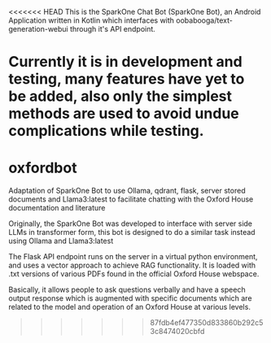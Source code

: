 <<<<<<< HEAD
This is the SparkOne Chat Bot (SparkOne Bot), an Android Application written in Kotlin which interfaces with oobabooga/text-generation-webui through it's API endpoint.

Currently it is in development and testing, many features have yet to be added, also only the simplest methods are used to avoid undue complications while testing.
=======
# oxfordbot
Adaptation of SparkOne Bot to use Ollama, qdrant, flask, server stored documents and Llama3:latest to facilitate chatting with the Oxford House documentation and literature

Originally, the SparkOne Bot was developed to interface with server side LLMs in transformer form, this bot is designed to do a similar task instead using Ollama and Llama3:latest

The Flask API endpoint runs on the server in a virtual python environment, and uses a vector approach to achieve RAG functionality. It is loaded with .txt versions of various PDFs found
in the official Oxford House webspace.

Basically, it allows people to ask questions verbally and have a speech output response which is augmented with specific documents which are related to the model and operation of an Oxford House at
various levels.
>>>>>>> 87fdb4ef477350d833860b292c53c8474020cbfd
